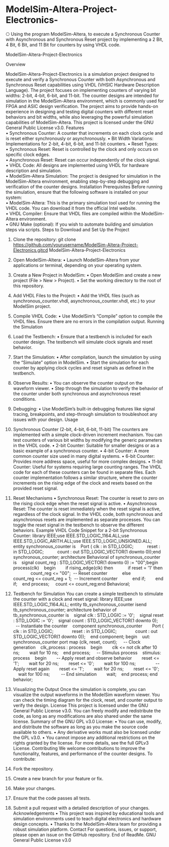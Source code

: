 # ModelSim-Altera-Project-Electronics-
⎔ Using the program ModelSim-Altera, to execute a Synchronous Counter with Asynchronous and Synchronous Reset project by implementing a 2 Bit, 4 Bit, 6 Bit, and 11 Bit for counters by using VHDL code. 

ModelSim-Altera-Project-Electronics

Overview

ModelSim-Altera-Project-Electronics is a simulation project designed to execute and verify a Synchronous Counter with both Asynchronous and Synchronous Reset capabilities using VHDL (VHSIC Hardware Description Language). The project focuses on implementing counters of varying bit widths: 2-bit, 4-bit, 6-bit, and 11-bit. The counter designs are intended for simulation in the ModelSim-Altera environment, which is commonly used for FPGA and ASIC design verification.
The project aims to provide hands-on experience in designing and testing digital counters with different reset behaviors and bit widths, while also leveraging the powerful simulation capabilities of ModelSim-Altera.
This project is licensed under the GNU General Public License v3.0.
Features	
•	Synchronous Counter: A counter that increments on each clock cycle and is reset either synchronously or asynchronously.	
•	Bit Width Variations: Implementations for 2-bit, 4-bit, 6-bit, and 11-bit counters.	
•	Reset Types:	
•	Synchronous Reset: Reset is controlled by the clock and only occurs on specific clock edges.	
•	Asynchronous Reset: Reset can occur independently of the clock signal.	
•	VHDL Code: All designs are implemented using VHDL for hardware description and simulation.	
•	ModelSim-Altera Simulation: The project is designed for simulation in the ModelSim-Altera environment, enabling step-by-step debugging and verification of the counter designs.
Installation
Prerequisites
Before running the simulation, ensure that the following software is installed on your system:	
•	ModelSim-Altera: This is the primary simulation tool used for running the VHDL code. You can download it from the official Intel website.	
•	VHDL Compiler: Ensure that VHDL files are compiled within the ModelSim-Altera environment.	
•	GNU Make (optional): If you wish to automate building and simulation steps via scripts.
Steps to Download and Set Up the Project	
1.	Clone the repository:
git clone https://github.com/yourusername/ModelSim-Altera-Project-Electronics.gitcd ModelSim-Altera-Project-Electronics
	
2.	Open ModelSim-Altera:
   •	Launch ModelSim-Altera from your applications or terminal, depending on your operating system.
3.	Create a New Project in ModelSim:
   •	Open ModelSim and create a new project (File > New > Project).
  	•	Set the working directory to the root of this repository.
4.	Add VHDL Files to the Project:
   •	Add the VHDL files (such as synchronous_counter.vhdl, asynchronous_counter.vhdl, etc.) to your ModelSim project.
5.	Compile VHDL Code:
   •	Use ModelSim’s “Compile” option to compile the VHDL files. Ensure there are no errors in the compilation output.
Running the Simulation
1.	Load the Testbench:
   •	Ensure that a testbench is included for each counter design. The testbench will simulate clock signals and reset behavior.
2.	Start the Simulation:
   •	After compilation, launch the simulation by using the “Simulate” option in ModelSim.
  	•	Start the simulation for each counter by applying clock cycles and reset signals as defined in the testbench.
3.	Observe Results:
   •	You can observe the counter output on the waveform viewer.
  	•	Step through the simulation to verify the behavior of the counter under both synchronous and asynchronous reset conditions.
4.	Debugging:
   •	Use ModelSim’s built-in debugging features like signal tracing, breakpoints, and step-through simulation to troubleshoot any issues with your design.
Usage
1. Synchronous Counter (2-bit, 4-bit, 6-bit, 11-bit)
The counters are implemented with a simple clock-driven increment mechanism. You can test counters of various bit widths by modifying the generic parameters in the VHDL code.
•	2-bit Counter: Suitable for smaller designs or as a basic example of a synchronous counter.
•	4-bit Counter: A more common counter size used in many digital systems.
•	6-bit Counter: Provides more address space, useful for more complex designs.
•	11-bit Counter: Useful for systems requiring large counting ranges.
The VHDL code for each of these counters can be found in separate files. Each counter implementation follows a similar structure, where the counter increments on the rising edge of the clock and resets based on the provided reset signal.

3. Reset Mechanisms
•	Synchronous Reset: The counter is reset to zero on the rising clock edge when the reset signal is active.
•	Asynchronous Reset: The counter is reset immediately when the reset signal is active, regardless of the clock signal.
In the VHDL code, both synchronous and asynchronous resets are implemented as separate processes.
You can toggle the reset signal in the testbench to observe the different behaviors.
Example VHDL Code Snippet for a 2-bit Synchronous Counter:
library IEEE;use IEEE.STD_LOGIC_1164.ALL;use IEEE.STD_LOGIC_ARITH.ALL;use IEEE.STD_LOGIC_UNSIGNED.ALL;
entity synchronous_counter is    Port ( clk : in STD_LOGIC;           reset : in STD_LOGIC;           count : out STD_LOGIC_VECTOR(1 downto 0));end synchronous_counter;
architecture Behavioral of synchronous_counter is    signal count_reg : STD_LOGIC_VECTOR(1 downto 0) := "00";begin    process(clk)    begin        if rising_edge(clk) then            if reset = '1' then                count_reg <= "00";  -- Reset counter            else                count_reg <= count_reg + 1;  -- Increment counter            end if;        end if;    end process;
    count <= count_reg;end Behavioral;

4. Testbench for Simulation
You can create a simple testbench to stimulate the counter with a clock and reset signal:
library IEEE;use IEEE.STD_LOGIC_1164.ALL;
entity tb_synchronous_counter isend tb_synchronous_counter;
architecture behavior of tb_synchronous_counter is    signal clk : STD_LOGIC := '0';    signal reset : STD_LOGIC := '0';    signal count : STD_LOGIC_VECTOR(1 downto 0);        -- Instantiate the counter    component synchronous_counter        Port ( clk : in STD_LOGIC;               reset : in STD_LOGIC;               count : out STD_LOGIC_VECTOR(1 downto 0));    end component;
begin    uut: synchronous_counter port map (clk, reset, count);
    -- Clock generation    clk_process : process    begin        clk <= not clk after 10 ns;        wait for 10 ns;    end process;
    -- Stimulus process    stimulus: process    begin        -- Apply reset and observe behavior        reset <= '1';        wait for 20 ns;        reset <= '0';        wait for 100 ns;                -- Apply reset again        reset <= '1';        wait for 20 ns;        reset <= '0';        wait for 100 ns;
        -- End simulation        wait;    end process;
end behavior;

5. Visualizing the Output
Once the simulation is complete, you can visualize the output waveforms in the ModelSim waveform viewer. You can check the timing diagram for the clock, reset, and counter output to verify the design.
License
This project is licensed under the GNU General Public License v3.0. You can freely modify and redistribute the code, as long as any modifications are also shared under the same license.
Summary of the GNU GPL v3.0 License:
•	You can use, modify, and distribute the software as long as you make the source code available to others.
•	Any derivative works must also be licensed under the GPL v3.0.
•	You cannot impose any additional restrictions on the rights granted by the license.
For more details, see the full GPLv3 License.
Contributing
We welcome contributions to improve the functionality, features, and performance of the counter designs.
To contribute:
1.	Fork the repository.
2.	Create a new branch for your feature or fix.
3.	Make your changes.
4.	Ensure that the code passes all tests.
5.	Submit a pull request with a detailed description of your changes.
Acknowledgements
•	This project was inspired by educational tools and simulation environments used to teach digital electronics and hardware design concepts.
•	Thanks to the ModelSim-Altera team for providing a robust simulation platform.
Contact
For questions, issues, or support, please open an issue on the GitHub repository.
End of ReadMe.
GNU General Public License v3.0 
